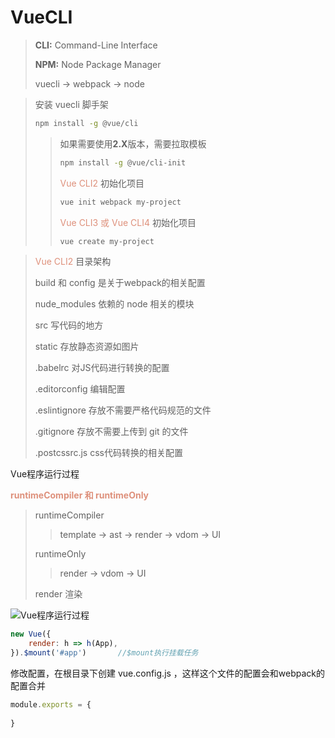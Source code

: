 # VueCLI



> **CLI:** Command-Line Interface
>
> **NPM:** Node Package Manager
>
> vuecli -> webpack -> node

> 安装 vuecli 脚手架
>
> ```bash
> npm install -g @vue/cli
> ```
>
> > 如果需要使用**2.X**版本，需要拉取模板
> >
> > ```bash
> > npm install -g @vue/cli-init
> > ```
> >
> > <font color="#DE907B">Vue CLI2</font> 初始化项目
> >
> > ```bash
> > vue init webpack my-project
> > ```
> >
> > <font color="#DE907B">Vue CLI3 或 Vue CLI4</font> 初始化项目
> >
> > ```bash
> > vue create my-project
> > ```



> <font color="#DE907B">Vue CLI2</font> 目录架构
>
> build 和 config 是关于webpack的相关配置
>
> nude_modules 依赖的 node 相关的模块
>
> src 写代码的地方
>
> static 存放静态资源如图片
>
> .babelrc	对JS代码进行转换的配置
>
> .editorconfig	编辑配置
>
> .eslintignore	存放不需要严格代码规范的文件
>
> .gitignore	存放不需要上传到 git 的文件
>
> .postcssrc.js	css代码转换的相关配置
>



Vue程序运行过程

**<font color="#DE907B">runtimeCompiler 和 runtimeOnly</font>** 

> runtimeCompiler
>
> > template -> ast -> render -> vdom -> UI
>
> runtimeOnly
>
> > render -> vdom -> UI
>
> render	渲染

![Vue程序运行过程](D:\WebStorm程序\vueStudy\Vue程序运行过程.png)



```js
new Vue({
    render: h => h(App),
}).$mount('#app')		//$mount执行挂载任务
```



修改配置，在根目录下创建 vue.config.js ，这样这个文件的配置会和webpack的配置合并

```js
module.exports = {
    
}
```



